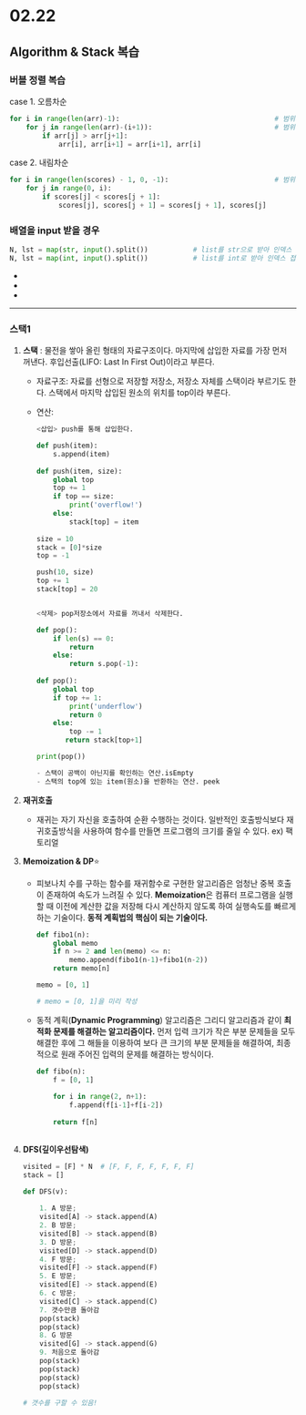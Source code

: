 # 02.22

## Algorithm & Stack 복습



 ### **버블 정렬 복습**

case 1.  오름차순

```python
for i in range(len(arr)-1):                                      # 범위 설정 주의!
	for j in range(len(arr)-(i+1)):                              # 범위 설정 주의!
		if arr[j] > arr[j+1]:
			arr[i], arr[i+1] = arr[i+1], arr[i]
```

case 2. 내림차순

```python
for i in range(len(scores) - 1, 0, -1):                          # 범위 설정 주의!
	for j in range(0, i):
		if scores[j] < scores[j + 1]:
        	scores[j], scores[j + 1] = scores[j + 1], scores[j]
```



### **배열을 input 받을 경우**

```python
N, lst = map(str, input().split())           # list를 str으로 받아 인덱스 접근 가능
N, lst = map(int, input().split())           # list를 int로 받아 인덱스 접근 불가능
```

-

-

-

---

### **스택1**

1) **스택** : 물전을 쌓아 올린 형태의 자료구조이다. 마지막에 삽입한 자료를 가장 먼저 꺼낸다. 후입선출(LIFO: Last In First Out)이라고 부른다.

   * 자료구조: 자료를 선형으로 저장할 저장소, 저장소 자체를 스택이라 부르기도 한다. 스택에서 마지막 삽입된 원소의 위치를 top이라 부른다.

   * 연산:

     ```python
     <삽입> push를 통해 삽입한다.
     
     def push(item):
         s.append(item)
         
     def push(item, size):
         global top
         top += 1
         if top == size:
             print('overflow!')
         else:
             stack[top] = item
            
     size = 10
     stack = [0]*size
     top = -1
     
     push(10, size)
     top += 1
     stack[top] = 20
     
     
     <삭제> pop저장소에서 자료를 꺼내서 삭제한다.
     
     def pop():
         if len(s) == 0:
             return
         else:
             return s.pop(-1):
             
     def pop():
         global top
         if top += 1:
             print('underflow')
             return 0
         else:
             top -= 1
     		return stack[top+1]
     
     print(pop())
     
     - 스택이 공백이 아닌지를 확인하는 연산.isEmpty
     - 스택의 top에 있는 item(원소)을 반환하는 연산. peek
     ```

     

2. **재귀호출**
   * 재귀는 자기 자신을 호출하여 순환 수행하는 것이다. 일반적인 호출방식보다 재귀호출방식을 사용하여 함수를 만들면 프로그램의 크기를 줄일 수 있다. ex) 팩토리얼

3. **Memoization & DP**:star:

   * 피보나치 수를 구하는 함수를 재귀함수로 구현한 알고리즘은 엄청난 중복 호출이 존재하여 속도가 느려질 수 있다. **Memoization**은 컴퓨터 프로그램을 실행할 때 이전에 계산한 값을 저장해 다시 계산하지 않도록 하여 실행속도를 빠르게 하는 기술이다. **동적 계획법의 핵심이 되는 기술이다.**

     ```python
     def fibo1(n):
         global memo
         if n >= 2 and len(memo) <= n:
             memo.append(fibo1(n-1)+fibo1(n-2))
         return memo[n]
     
     memo = [0, 1]
     
     # memo = [0, 1]을 미리 작성
     ```

   * 동적 계획(**Dynamic Programming**) 알고리즘은 그리디 알고리즘과 같이 **최적화 문제를 해결하는 알고리즘이다.** 먼저 입력 크기가 작은 부분 문제들을 모두 해결한 후에 그 해들을 이용하여 보다 큰 크기의 부분 문제들을 해결하여, 최종적으로 원래 주어진 입력의 문제를 해결하는 방식이다. 

     ```python
     def fibo(n):
         f = [0, 1]
         
         for i in range(2, n+1):
             f.append(f[i-1]+f[i-2])
             
         return f[n]
         
     ```

     

4. **DFS(깊이우선탐색)**

   ```python
   visited = [F] * N  # [F, F, F, F, F, F, F]
   stack = []
   
   def DFS(v):
       
       1. A 방문;
       visited[A] -> stack.append(A)
       2. B 방문;
       visited[B] -> stack.append(B)
       3. D 방문;
       visited[D] -> stack.append(D)
       4. F 방문;
       visited[F] -> stack.append(F)
       5. E 방문;
       visited[E] -> stack.append(E)
       6. c 방문;
       visited[C] -> stack.append(C)
       7. 갯수만큼 돌아감
       pop(stack)
       pop(stack)
       8. G 방문 
       visited[G] -> stack.append(G)
       9. 처음으로 돌아감
       pop(stack)
       pop(stack)
       pop(stack)
       pop(stack)
       
   # 갯수를 구할 수 있음!    
           
       
   ```

   

